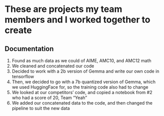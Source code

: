 # These are projects my team members and I worked together to create

## Documentation

1. Found as much data as we could of AIME, AMC10, and AMC12 math
2. We cleaned and concatenated our code 
3. Decided to work with a 2b version of Gemma and write our own code in tensorflow
4. Then, we decided to go with a 7b quantized version of Gemma, which we used HuggingFace for, so the training code also had to change
5. We looked at our competitors’ code, and copied a notebook from #2 who had a score of 20, Team “Yeah”
6. We added our concatenated data to the code, and then changed the pipeline to suit the new data

